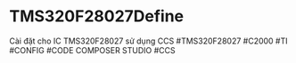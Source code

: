 # TMS320F28027Define
Cài đặt cho IC TMS320F28027 sử dụng CCS
#TMS320F28027
#C2000
#TI
#CONFIG
#CODE COMPOSER STUDIO
#CCS

